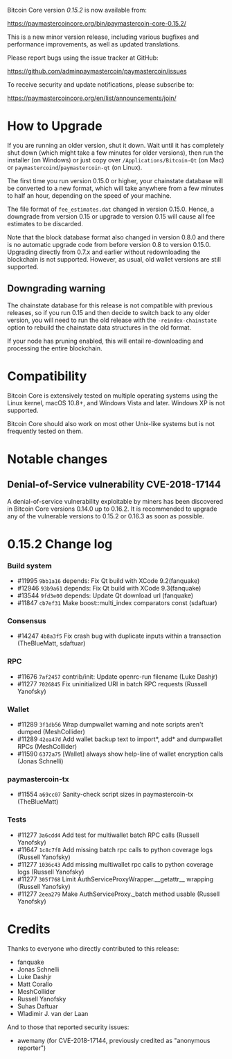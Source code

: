 Bitcoin Core version *0.15.2* is now available from:

  <https://paymastercoincore.org/bin/paymastercoin-core-0.15.2/>

This is a new minor version release, including various bugfixes and
performance improvements, as well as updated translations.

Please report bugs using the issue tracker at GitHub:

  <https://github.com/adminpaymastercoin/paymastercoin/issues>

To receive security and update notifications, please subscribe to:

  <https://paymastercoincore.org/en/list/announcements/join/>

How to Upgrade
==============

If you are running an older version, shut it down. Wait until it has completely
shut down (which might take a few minutes for older versions), then run the 
installer (on Windows) or just copy over `/Applications/Bitcoin-Qt` (on Mac)
or `paymastercoind`/`paymastercoin-qt` (on Linux).

The first time you run version 0.15.0 or higher, your chainstate database will
be converted to a new format, which will take anywhere from a few minutes to
half an hour, depending on the speed of your machine.

The file format of `fee_estimates.dat` changed in version 0.15.0. Hence, a
downgrade from version 0.15 or upgrade to version 0.15 will cause all fee
estimates to be discarded.

Note that the block database format also changed in version 0.8.0 and there is no
automatic upgrade code from before version 0.8 to version 0.15.0. Upgrading
directly from 0.7.x and earlier without redownloading the blockchain is not supported.
However, as usual, old wallet versions are still supported.

Downgrading warning
-------------------

The chainstate database for this release is not compatible with previous
releases, so if you run 0.15 and then decide to switch back to any
older version, you will need to run the old release with the `-reindex-chainstate`
option to rebuild the chainstate data structures in the old format.

If your node has pruning enabled, this will entail re-downloading and
processing the entire blockchain.

Compatibility
==============

Bitcoin Core is extensively tested on multiple operating systems using
the Linux kernel, macOS 10.8+, and Windows Vista and later. Windows XP is not supported.

Bitcoin Core should also work on most other Unix-like systems but is not
frequently tested on them.


Notable changes
===============

Denial-of-Service vulnerability CVE-2018-17144
-------------------------------

A denial-of-service vulnerability exploitable by miners has been discovered in
Bitcoin Core versions 0.14.0 up to 0.16.2. It is recommended to upgrade any of
the vulnerable versions to 0.15.2 or 0.16.3 as soon as possible.

0.15.2 Change log
=================

### Build system

- #11995 `9bb1a16` depends: Fix Qt build with XCode 9.2(fanquake)
- #12946 `93b9a61` depends: Fix Qt build with XCode 9.3(fanquake)
- #13544 `9fd3e00` depends: Update Qt download url (fanquake)
- #11847 `cb7ef31` Make boost::multi_index comparators const (sdaftuar)

### Consensus
- #14247 `4b8a3f5` Fix crash bug with duplicate inputs within a transaction (TheBlueMatt, sdaftuar)
 
### RPC
- #11676 `7af2457` contrib/init: Update openrc-run filename (Luke Dashjr)
- #11277 `7026845` Fix uninitialized URI in batch RPC requests (Russell Yanofsky)
 
### Wallet
- #11289 `3f1db56` Wrap dumpwallet warning and note scripts aren't dumped (MeshCollider)
- #11289 `42ea47d` Add wallet backup text to import*, add* and dumpwallet RPCs (MeshCollider)
- #11590 `6372a75` [Wallet] always show help-line of wallet encryption calls (Jonas Schnelli)

### paymastercoin-tx

- #11554 `a69cc07` Sanity-check script sizes in paymastercoin-tx (TheBlueMatt)

### Tests
- #11277 `3a6cdd4` Add test for multiwallet batch RPC calls (Russell Yanofsky)
- #11647 `1c8c7f8` Add missing batch rpc calls to python coverage logs (Russell Yanofsky)
- #11277 `1036c43` Add missing multiwallet rpc calls to python coverage logs (Russell Yanofsky)
- #11277 `305f768` Limit AuthServiceProxyWrapper.\_\_getattr\_\_ wrapping (Russell Yanofsky)
- #11277 `2eea279` Make AuthServiceProxy.\_batch method usable (Russell Yanofsky)

Credits
=======

Thanks to everyone who directly contributed to this release:

- fanquake
- Jonas Schnelli
- Luke Dashjr
- Matt Corallo
- MeshCollider
- Russell Yanofsky
- Suhas Daftuar
- Wladimir J. van der Laan

And to those that reported security issues:

- awemany (for CVE-2018-17144, previously credited as "anonymous reporter")

